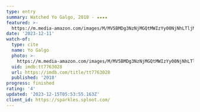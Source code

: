 ```yaml
---
type: entry
summary: Watched Yo Galgo, 2018 - ★★★★
featured: >-
  https://m.media-amazon.com/images/M/MV5BMDg3NzNjMGQtMWIzYy00NjNhLTljMzItYzU3YzUyMDRmZmZiXkEyXkFqcGdeQXVyODMzOTgwMzA@._V1_SX300.jpg
date: '2023-12-11'
watch-of:
  type: cite
  name: Yo Galgo
  photo: >-
    https://m.media-amazon.com/images/M/MV5BMDg3NzNjMGQtMWIzYy00NjNhLTljMzItYzU3YzUyMDRmZmZiXkEyXkFqcGdeQXVyODMzOTgwMzA@._V1_SX300.jpg
  uid: imdb:tt7763028
  url: https://imdb.com/title/tt7763028
  published: '2018'
progress: finished
rating: '4'
updated: '2023-12-15T05:53:55.163Z'
client_id: https://sparkles.sploot.com/
---
```

